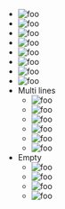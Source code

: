 
- ![foo]( /url )
- ![foo](     /url     )
- ![foo]( </url> )
- ![foo](     </url>     )
- ![foo]( /url "title" )
- ![foo](     /url "title"     )
- ![foo]( </url> "title" )
- ![foo](     </url> "title"     )
- Multi lines
  - ![foo](
      /url
    )
  - ![foo](
      /url
      "title"
    )
  - ![foo]( /url
    )
  - ![foo]( /url
      "title"
    )
  - ![foo](
      /url )
  - ![foo](
      /url
      "title" )
- Empty
  - ![foo]( )
  - ![foo]( <> )
  - ![foo](   )
  - ![foo]( <#foo> )
